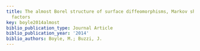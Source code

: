 ```yaml
---
title: The almost Borel structure of surface diffeomorphisms, Markov shifts and their
  factors
key: boyle2014almost
biblio_publication_type: Journal Article
biblio_publication_year: '2014'
biblio_authors: Boyle, M.; Buzzi, J.
---
```


